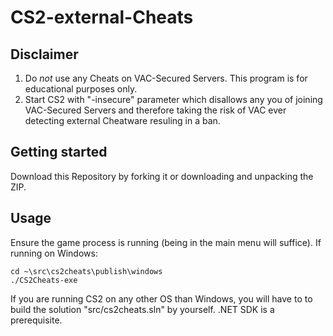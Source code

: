 # CS2-external-Cheats

## Disclaimer
1. Do *not* use any Cheats on VAC-Secured Servers. This program is for educational purposes only. 
2. Start CS2 with "-insecure" parameter which disallows any you of joining VAC-Secured Servers and therefore taking the risk of VAC ever detecting external Cheatware resuling in a ban.

## Getting started 
Download this Repository by forking it or downloading and unpacking the ZIP. 

## Usage
Ensure the game process is running (being in the main menu will suffice).
If running on Windows:
```
cd ~\src\cs2cheats\publish\windows
./CS2Cheats-exe
```
If you are running CS2 on any other OS than Windows, you will have to to build the solution "src/cs2cheats.sln" by yourself. .NET SDK is a prerequisite.

